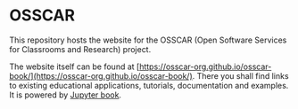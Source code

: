 # OSSCAR

This repository hosts the website for the OSSCAR (Open Software Services for Classrooms and Research) project. 


The website itself can be found at [https://osscar-org.github.io/osscar-book/](https://osscar-org.github.io/osscar-book/). There you shall find links to existing educational applications, tutorials, documentation and examples. It is powered by [Jupyter book](https://jupyterbook.org/intro.html).